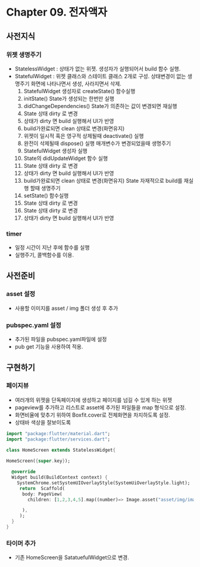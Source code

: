 # Chapter 09. 전자액자

##  사전지식
### 위젯 생명주기
- StatelessWidget : 상태가 없는 위젯. 생성자가 실행되어서 build 함수 실행.
- StatefulWidget : 위젯 클래스와 스테이트 클래스 2개로 구성. 
  상태변경이 없는 생명주기 화면에 나타나면서 생성, 사라지면서 삭제.
  1. StatefulWidget 생성자로 createState() 함수실행
  2. initState() State가 생성되는 한번만 실행
  3. didChangeDependencies() State가 의존하는 값이 변경되면 재실행
  4. State 상태 dirty 로 변경
  5. 상태가 dirty 면 build 실행해서 UI가 반영
  6. build가완료되면 clean 상태로 변경(화면유지)
  7. 위젯이 일시적 혹은 영구적 상제될때 deactivate() 실행
  8. 완전이 삭제될때 dispose() 실행
 매개변수가 변경되었을때 생명주기
  1. StatefulWidget 생성자 실행
  2. State의 didUpdateWidget 함수 실행
  3. State 상태 dirty 로 변경
  4. 상태가 dirty 면 build 실행해서 UI가 반영
  5. build가완료되면 clean 상태로 변경(화면유지)
 State 자재적으로 build를 재실행 할때 생명주기
  1. setState() 함수실행
  2. State 상태 dirty 로 변경
  3. State 상태 dirty 로 변경
  4. 상태가 dirty 면 build 실행해서 UI가 반영
### timer
- 일정 시간이 지난 후에 함수를 실행
- 실행주기, 콜백함수를 이용.

## 사전준비
### asset 설정
- 사용할 이미지를 asset / img 폴더 생성 후 추가
### pubspec.yaml 설정
- 추가된 파일을 pubspec.yaml파일에 설정
- pub get 기능을 사용하여 적용.

  
## 구현하기
### 페이지뷰
- 여러개의 위젯을 단독페이지에 생성하고 페이지를 넘길 수 있게 하는 위젯
- pageview를 추가하고 리스트로 asset에 추가된 파일들을 map 형식으로 설정.
- 화면비율에 맞추기 위하여 Boxfit.cover로 전체화면을 차지하도록 설정.
- 상태바 색상을 잘보이도록 
```dart
import "package:flutter/material.dart";
import "package:flutter/services.dart";

class HomeScreen extends StatelessWidget{
 
HomeScreen({super.key});

  @override
  Widget build(BuildContext context) {
    SystemChrome.setSystemUIOverlayStyle(SystemUiOverlayStyle.light);
     return  Scaffold(
      body: PageView(
        children: [1,2,3,4,5].map((number)=> Image.asset("asset/img/image_$number.jpeg",fit:BoxFit.cover,),).toList(),

      ),
     );
  }
}
```
### 타이머 추가
- 기존 HomeScreen을 SatatuefulWidget으로 변경.
 
